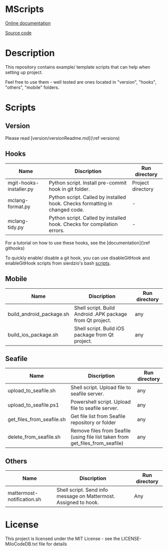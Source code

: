 MScripts
===

[Online documentation](https://docs.milosolutions.com/milo-code-db/mscripts)

[Source code](https://github.com/milosolutions/mscripts)

# Description

This repository contains example/ template scripts that can help when setting up project.

Feel free to use them - well tested are ones located in "version", "hooks", "others", "mobile" folders.

# Scripts

## Version

Please read [version/versionReadme.md](\ref versions)

## Hooks

| Name | Discription | Run directory |
| - | - | - |
| mgit-hooks-installer.py | Python script. Install pre-commit hook in git folder. | Project directory |
| mclang-format.py | Python script. Called by installed hook. Checks formatting in changed code. | - |
| mclang-tidy.py | Python script. Called by installed hook. Checks for compilation errors. | - |

For a tutorial on how to use these hooks, see the [documentation](\ref githooks)

To quickly enable/ disable a git hook, you can use disableGitHook and enableGitHook
scripts from sierdzio's bash [scripts](https://github.com/sierdzio/sierdzios-bash-scripts).

## Mobile

| Name | Discription | Run directory |
| - | - | - |
| build_android_package.sh | Shell script. Build Android .APK package from Qt project. | any |
| build_ios_package.sh | Shell script. Build iOS package from Qt project. | any |

## Seafile

| Name | Discription | Run directory |
| - | - | - |
| upload_to_seafile.sh | Shell script. Upload file to seafile server. | any |
| upload_to_seafile.ps1 | Powershell script. Upload file to seafile server. | any |
| get_files_from_seafile.sh | Get file list from Seafile repository or folder | any |
| delete_from_seafile.sh | Remove files from Seafile (using file list taken from get_files_from_seafile) | any |

## Others

| Name | Discription | Run directory |
| - | - | - |
| mattermost-notification.sh | Shell script. Send info message on Mattermost. Assigned to hook. | Any |

# License

This project is licensed under the MIT License - see the LICENSE-MiloCodeDB.txt file for details
